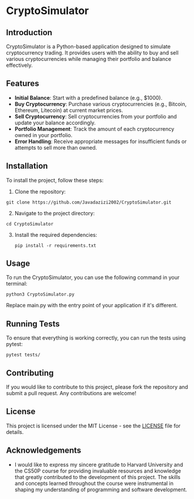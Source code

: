 # CryptoSimulator

## Introduction
CryptoSimulator is a Python-based application designed to simulate cryptocurrency trading. It provides users with the ability to buy and sell various cryptocurrencies while managing their portfolio and balance effectively.

## Features
- **Initial Balance**: Start with a predefined balance (e.g., $1000).
- **Buy Cryptocurrency**: Purchase various cryptocurrencies (e.g., Bitcoin, Ethereum, Litecoin) at current market prices.
- **Sell Cryptocurrency**: Sell cryptocurrencies from your portfolio and update your balance accordingly.
- **Portfolio Management**: Track the amount of each cryptocurrency owned in your portfolio.
- **Error Handling**: Receive appropriate messages for insufficient funds or attempts to sell more than owned.

## Installation
To install the project, follow these steps:

1. Clone the repository:
   
`git clone https://github.com/Javadazizi2002/CryptoSimulator.git`

2. Navigate to the project directory:
   
`cd CryptoSimulator`

3. Install the required dependencies:
   
   `pip install -r requirements.txt`
   
## Usage
To run the CryptoSimulator, you can use the following command in your terminal:

`python3 CryptoSimulator.py`


Replace main.py with the entry point of your application if it's different.

## Running Tests
To ensure that everything is working correctly, you can run the tests using pytest:

`pytest tests/`

## Contributing
If you would like to contribute to this project, please fork the repository and submit a pull request. Any contributions are welcome!

## License
This project is licensed under the MIT License - see the [LICENSE](LICENSE) file for details.

## Acknowledgements
- I would like to express my sincere gratitude to Harvard University and the CS50P course for providing invaluable resources and knowledge that greatly contributed to the development of this project. The skills and concepts learned throughout the course were instrumental in shaping my understanding of programming and software development.





